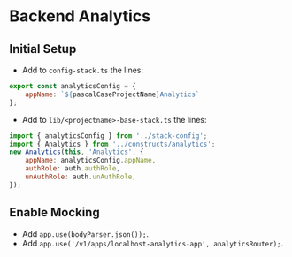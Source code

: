 # Backend Analytics

## Initial Setup

- Add to `config-stack.ts` the lines:
```javascript
export const analyticsConfig = {
    appName: `${pascalCaseProjectName}Analytics`
};
```
- Add to `lib/<projectname>-base-stack.ts` the lines:
```javascript
import { analyticsConfig } from '../stack-config';
import { Analytics } from '../constructs/analytics';
new Analytics(this, 'Analytics', {
    appName: analyticsConfig.appName,
    authRole: auth.authRole,
    unAuthRole: auth.unAuthRole,
});
```

## Enable Mocking

- Add `app.use(bodyParser.json());`.
- Add `app.use('/v1/apps/localhost-analytics-app', analyticsRouter);`.
